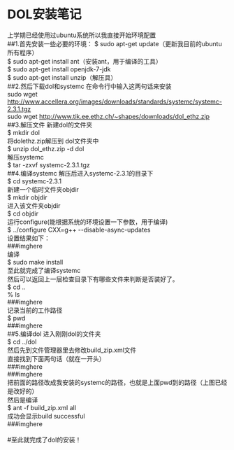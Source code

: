 # DOL安装笔记
上学期已经使用过ubuntu系统所以我直接开始环境配置
<br>
##1.首先安装一些必要的环境：
$	sudo apt-get update（更新我目前的ubuntu所有程序）
<br>
$	sudo apt-get install ant（安装ant，用于编译的工具）
<br>
$ sudo apt-get install openjdk-7-jdk
<br>
$	sudo apt-get install unzip（解压具）
<br>
##2.然后下载dol和systemc
在命令行中输入这两句话来安装
<br>
sudo wget http://www.accellera.org/images/downloads/standards/systemc/systemc-2.3.1.tgz
<br>
sudo wget http://www.tik.ee.ethz.ch/~shapes/downloads/dol_ethz.zip
<br>
##3.解压文件
新建dol的文件夹 
<br>$	mkdir dol
<br>
将dolethz.zip解压到 dol文件夹中
<br>
$	unzip dol_ethz.zip -d dol<br>
解压systemc
<br>
$	tar -zxvf systemc-2.3.1.tgz
<br>
##4.编译systemc
解压后进入systemc-2.3.1的目录下
<br>
$	cd systemc-2.3.1
<br>新建一个临时文件夹objdir
<br>
$	mkdir objdir
<br>
进入该文件夹objdir
<br>
$	cd objdir
<br>
运行configure(能根据系统的环境设置一下参数，用于编译)
<br>
$	../configure CXX=g++ --disable-async-updates
<br>
设置结果如下：
<br>
###imghere
<br>
编译
<br>
$	sudo make install
<br>
至此就完成了编译systemc
<br>
然后可以返回上一层检查目录下有哪些文件来判断是否装好了。
<br>
$ cd ..
<br>
% ls
<br>
###imghere
<br>
记录当前的工作路径
<br>
$	pwd
<br>
###imghere
<br>
##5.编译dol
进入刚刚dol的文件夹
<br>
$	cd ../dol
<br>
然后先到文件管理器里去修改build_zip.xml文件
<br>
直接找到下面两句话（就在一开头）
<br>
###imghere
<br>
###imghere
<br>
把前面的路径改成我安装的systemc的路径，也就是上面pwd到的路径（上图已经是改好的）
<br>
然后是编译
<br>
$	ant -f build_zip.xml all
<br>
成功会显示build successful
<br>
###imghere
<br>
<br>
#至此就完成了dol的安装！



